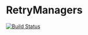 # RetryManagers

[![Build Status](https://github.com/fgans/RetryManagers.jl/actions/workflows/CI.yml/badge.svg?branch=main)](https://github.com/fgans/RetryManagers.jl/actions/workflows/CI.yml?query=branch%3Amain)
